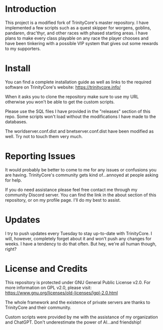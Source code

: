 # Introduction
This project is a modified fork of TrinityCore's master repository. I have implemented a few scripts such as a quest skipper for worgens, goblins, pandaren, drac'thyr, and other races with phased starting areas. I have plans to make every class playable on any race the player chooses and have been tinkering with a possible VIP system that gives out some rewards to my supporters.

# Install
You can find a complete installation guide as well as links to the required software on TrinityCore's website: https://trinitycore.info/

When it asks you to clone the repository make sure to use my URL otherwise you won't be able to get the custom scripts.

Please use the SQL files I have provided in the "releases" section of this repo. Some scripts won't load without the modifications I have made to the databases.

The worldserver.conf.dist and bnetserver.conf.dist have been modified as well. Try not to touch them very much.


# Reporting Issues
It would probably be better to come to me for any issues or confusions you are having. TrinityCore's community gets kind of...annoyed at people asking for help.

If you do need assistance please feel free contact me through my community Discord server. You can find the link in the about section of this repository, or on my profile page. I'll do my best to assist.


# Updates
I try to push updates every Tuesday to stay up-to-date with TrinityCore. I will, however, completely forget about it and won't push any changes for weeks. I have a tendency to do that often. But hey, we're all human though, right?

# License and Credits
This repository is protected under GNU General Public License v2.0. For more information on GPL v2.0, please visit: https://www.gnu.org/licenses/old-licenses/lgpl-2.0.html

The whole framework and the existence of private servers are thanks to TrinityCore and their community.

Custom scripts were provided by me with the assistance of my organization and ChatGPT. Don't underestimate the power of AI...and friendship!
